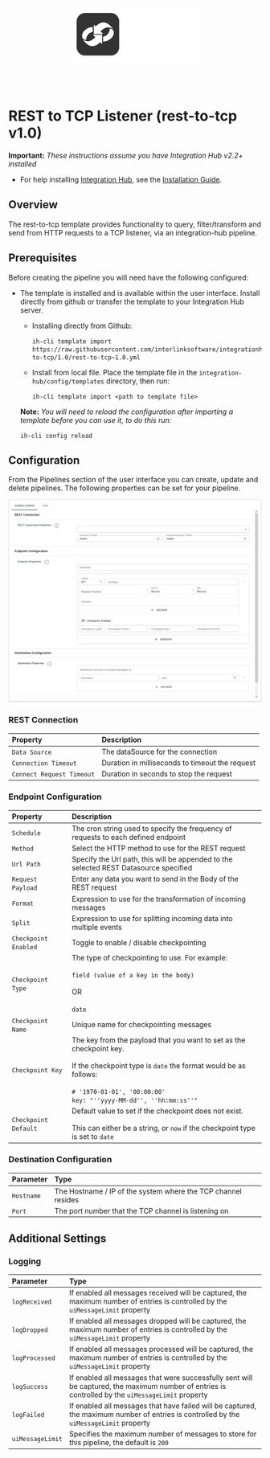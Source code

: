 <p align="center">
<img src="../../../assets/images/interlink-software.png" />
</p>
<br><br>

# REST to TCP Listener (rest-to-tcp v1.0)

**Important:** _These instructions assume you have Integration Hub v2.2+ installed_

- For help installing [Integration Hub](https://docs.interlinksoftware.com/ih/latest/index.html), see the [Installation Guide](https://docs.interlinksoftware.com/ih/latest/install/install_overview.html).

## Overview

The rest-to-tcp template provides functionality to query, filter/transform and send from HTTP requests to a TCP listener, via an integration-hub pipeline.

## Prerequisites

Before creating the pipeline you will need have the following configured:

- The template is installed and is available within the user interface. Install directly from github or transfer the template to your Integration Hub server.

  - Installing directly from Github:

    ```
    ih-cli template import https://raw.githubusercontent.com/interlinksoftware/integrationhub/main/templates/rest-to-tcp/1.0/rest-to-tcp~1.0.yml
    ```

  - Install from local file. Place the template file in the `integration-hub/config/templates` directory, then run:

    ```
    ih-cli template import <path to template file>
    ```

  **Note:** _You will need to reload the configuration after importing a template before you can use it, to do this run:_

  ```
  ih-cli config reload
  ```

## Configuration

From the Pipelines section of the user interface you can create, update and delete pipelines. The following properties can be set for your pipeline.

<img src="../../../assets/images/rest-to-tcp/1.0/create_pipeline.jpg" width="800" />

### REST Connection

| Property                  | Description                                     |
| :------------------------ | :---------------------------------------------- |
| `Data Source`             | The dataSource for the connection               |
| `Connection Timeout`      | Duration in milliseconds to timeout the request |
| `Connect Request Timeout` | Duration in seconds to stop the request         |

### Endpoint Configuration

| Property             | Description                                                                                                                                                                                                                          |
| :------------------- | :----------------------------------------------------------------------------------------------------------------------------------------------------------------------------------------------------------------------------------- |
| `Schedule`           | The cron string used to specify the frequency of requests to each defined endpoint                                                                                                                                                   |
| `Method`             | Select the HTTP method to use for the REST request                                                                                                                                                                                   |
| `Url Path`           | Specify the Url path, this will be appended to the selected REST Datasource specified                                                                                                                                                |
| `Request Payload`    | Enter any data you want to send in the Body of the REST request                                                                                                                                                                      |
| `Format`             | Expression to use for the transformation of incoming messages                                                                                                                                                                        |
| `Split`              | Expression to use for splitting incoming data into multiple events                                                                                                                                                                   |
| `Checkpoint Enabled` | Toggle to enable / disable checkpointing                                                                                                                                                                                             |
| `Checkpoint Type`    | The type of checkpointing to use. For example:<br /><br />`field (value of a key in the body)`<br /><br />OR<br /><br />`date`                                                                                                       |
| `Checkpoint Name`    | Unique name for checkpointing messages                                                                                                                                                                                               |
| `Checkpoint Key`     | The key from the payload that you want to set as the checkpoint key.<br /><br />If the checkpoint type is `date` the format would be as follows:<br /><br />`# '1970-01-01', '00:00:00'` <br />`key: "''yyyy-MM-dd'', ''hh:mm:ss''"` |
| `Checkpoint Default` | Default value to set if the checkpoint does not exist.<br /><br />This can either be a string, or `now` if the checkpoint type is set to `date`                                                                                      |

### Destination Configuration

| Parameter  | Type                                                          |
| :--------- | :------------------------------------------------------------ |
| `Hostname` | The Hostname / IP of the system where the TCP channel resides |
| `Port`     | The port number that the TCP channel is listening on          |

## Additional Settings

### Logging

| Parameter        | Type                                                                                                                                              |
| :--------------- | :------------------------------------------------------------------------------------------------------------------------------------------------ |
| `logReceived`    | If enabled all messages received will be captured, the maximum number of entries is controlled by the `uiMessageLimit` property                   |
| `logDropped`     | If enabled all messages dropped will be captured, the maximum number of entries is controlled by the `uiMessageLimit` property                    |
| `logProcessed`   | If enabled all messages processed will be captured, the maximum number of entries is controlled by the `uiMessageLimit` property                  |
| `logSuccess`     | If enabled all messages that were successfully sent will be captured, the maximum number of entries is controlled by the `uiMessageLimit` property |
| `logFailed`      | If enabled all messages that have failed will be captured, the maximum number of entries is controlled by the `uiMessageLimit` property           |
| `uiMessageLimit` | Specifies the maximum number of messages to store for this pipeline, the default is `200`                                                         |
